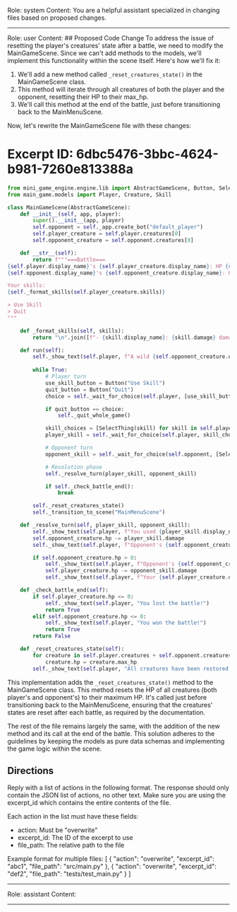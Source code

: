 Role: system
Content: You are a helpful assistant specialized in changing files based on proposed changes.
__________________
Role: user
Content: ## Proposed Code Change
To address the issue of resetting the player's creatures' state after a battle, we need to modify the MainGameScene. Since we can't add methods to the models, we'll implement this functionality within the scene itself. Here's how we'll fix it:

1. We'll add a new method called `_reset_creatures_state()` in the MainGameScene class.
2. This method will iterate through all creatures of both the player and the opponent, resetting their HP to their max_hp.
3. We'll call this method at the end of the battle, just before transitioning back to the MainMenuScene.

Now, let's rewrite the MainGameScene file with these changes:

# Excerpt ID: 6dbc5476-3bbc-4624-b981-7260e813388a
```python main_game/scenes/main_game_scene.py
from mini_game_engine.engine.lib import AbstractGameScene, Button, SelectThing
from main_game.models import Player, Creature, Skill

class MainGameScene(AbstractGameScene):
    def __init__(self, app, player):
        super().__init__(app, player)
        self.opponent = self._app.create_bot("default_player")
        self.player_creature = self.player.creatures[0]
        self.opponent_creature = self.opponent.creatures[0]

    def __str__(self):
        return f"""===Battle===
{self.player.display_name}'s {self.player_creature.display_name}: HP {self.player_creature.hp}/{self.player_creature.max_hp}
{self.opponent.display_name}'s {self.opponent_creature.display_name}: HP {self.opponent_creature.hp}/{self.opponent_creature.max_hp}

Your skills:
{self._format_skills(self.player_creature.skills)}

> Use Skill
> Quit
"""

    def _format_skills(self, skills):
        return "\n".join([f"- {skill.display_name}: {skill.damage} damage" for skill in skills])

    def run(self):
        self._show_text(self.player, f"A wild {self.opponent_creature.display_name} appears!")
        
        while True:
            # Player turn
            use_skill_button = Button("Use Skill")
            quit_button = Button("Quit")
            choice = self._wait_for_choice(self.player, [use_skill_button, quit_button])

            if quit_button == choice:
                self._quit_whole_game()

            skill_choices = [SelectThing(skill) for skill in self.player_creature.skills]
            player_skill = self._wait_for_choice(self.player, skill_choices).thing

            # Opponent turn
            opponent_skill = self._wait_for_choice(self.opponent, [SelectThing(skill) for skill in self.opponent_creature.skills]).thing

            # Resolution phase
            self._resolve_turn(player_skill, opponent_skill)

            if self._check_battle_end():
                break

        self._reset_creatures_state()
        self._transition_to_scene("MainMenuScene")

    def _resolve_turn(self, player_skill, opponent_skill):
        self._show_text(self.player, f"You used {player_skill.display_name}!")
        self.opponent_creature.hp -= player_skill.damage
        self._show_text(self.player, f"Opponent's {self.opponent_creature.display_name} took {player_skill.damage} damage!")

        if self.opponent_creature.hp > 0:
            self._show_text(self.player, f"Opponent's {self.opponent_creature.display_name} used {opponent_skill.display_name}!")
            self.player_creature.hp -= opponent_skill.damage
            self._show_text(self.player, f"Your {self.player_creature.display_name} took {opponent_skill.damage} damage!")

    def _check_battle_end(self):
        if self.player_creature.hp <= 0:
            self._show_text(self.player, "You lost the battle!")
            return True
        elif self.opponent_creature.hp <= 0:
            self._show_text(self.player, "You won the battle!")
            return True
        return False

    def _reset_creatures_state(self):
        for creature in self.player.creatures + self.opponent.creatures:
            creature.hp = creature.max_hp
        self._show_text(self.player, "All creatures have been restored to full health.")
```

This implementation adds the `_reset_creatures_state()` method to the MainGameScene class. This method resets the HP of all creatures (both player's and opponent's) to their maximum HP. It's called just before transitioning back to the MainMenuScene, ensuring that the creatures' states are reset after each battle, as required by the documentation.

The rest of the file remains largely the same, with the addition of the new method and its call at the end of the battle. This solution adheres to the guidelines by keeping the models as pure data schemas and implementing the game logic within the scene.

## Directions
Reply with a list of actions in the following format. The response should only contain the JSON list of actions, no other text.
Make sure you are using the excerpt_id which contains the entire contents of the file.

Each action in the list must have these fields:
- action: Must be "overwrite"
- excerpt_id: The ID of the excerpt to use
- file_path: The relative path to the file

Example format for multiple files:
[
    {
        "action": "overwrite",
        "excerpt_id": "abc1",
        "file_path": "src/main.py"
    },
    {
        "action": "overwrite",
        "excerpt_id": "def2",
        "file_path": "tests/test_main.py"
    }
]
__________________
Role: assistant
Content: 
__________________
